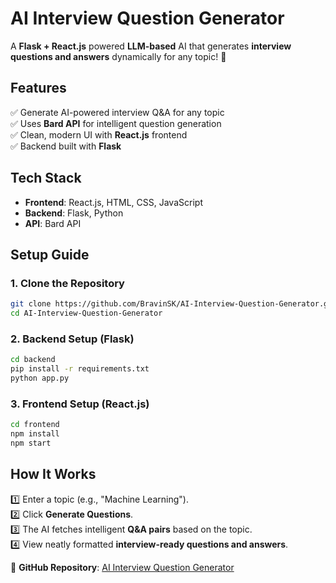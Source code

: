 # AI Interview Question Generator  
A **Flask + React.js** powered **LLM-based** AI that generates **interview questions and answers** dynamically for any topic! 🚀  

## **Features**  
✅ Generate AI-powered interview Q&A for any topic  
✅ Uses **Bard API** for intelligent question generation  
✅ Clean, modern UI with **React.js** frontend  
✅ Backend built with **Flask**  

## **Tech Stack**  
- **Frontend**: React.js, HTML, CSS, JavaScript  
- **Backend**: Flask, Python  
- **API**: Bard API  

## **Setup Guide**  
### **1. Clone the Repository**  
```bash
git clone https://github.com/BravinSK/AI-Interview-Question-Generator.git
cd AI-Interview-Question-Generator
```

### **2. Backend Setup (Flask)**  
```bash
cd backend
pip install -r requirements.txt
python app.py
```

### **3. Frontend Setup (React.js)**  
```bash
cd frontend
npm install
npm start
```

## **How It Works**  
1️⃣ Enter a topic (e.g., "Machine Learning").  
2️⃣ Click **Generate Questions**.  
3️⃣ The AI fetches intelligent **Q&A pairs** based on the topic.  
4️⃣ View neatly formatted **interview-ready questions and answers**.  



🔗 **GitHub Repository**: [AI Interview Question Generator](https://github.com/BravinSK/AI-Interview-Question-Generator/)  
